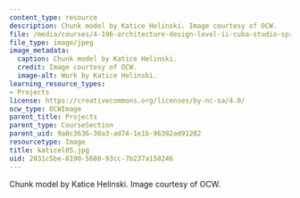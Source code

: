 ```yaml
---
content_type: resource
description: Chunk model by Katice Helinski. Image courtesy of OCW.
file: /media/courses/4-196-architecture-design-level-ii-cuba-studio-spring-2004/2031c5be8190568093cc7b237a158246_katicel05.jpg
file_type: image/jpeg
image_metadata:
  caption: Chunk model by Katice Helinski.
  credit: Image courtesy of OCW.
  image-alt: Work by Katice Helinski.
learning_resource_types:
- Projects
license: https://creativecommons.org/licenses/by-nc-sa/4.0/
ocw_type: OCWImage
parent_title: Projects
parent_type: CourseSection
parent_uid: 9a0c3636-30a3-ad74-1e1b-96382ad91282
resourcetype: Image
title: katicel05.jpg
uid: 2031c5be-8190-5680-93cc-7b237a158246
---
```

Chunk model by Katice Helinski. Image courtesy of OCW.